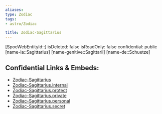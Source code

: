 ```yaml
---
aliases: 
type: Zodiac
tags:
- astro/Zodiac

title: Zodiac-Sagittarius
---
```

[SpocWebEntityId::]
isDeleted: false
isReadOnly: false
confidential: public
[name-la::Sagittarius]
[name-genitive::Sagittarii]
[name-de::Schuetze]


## Confidential Links & Embeds: 
- [Zodiac-Sagittarius](../../../_public/astro/Zodiac/Zodiac-Sagittarius.md) 
- [Zodiac-Sagittarius.internal](../../../_internal/astro/Zodiac/Zodiac-Sagittarius.internal.md) 
- [Zodiac-Sagittarius.protect](../../../_protect/astro/Zodiac/Zodiac-Sagittarius.protect.md) 
- [Zodiac-Sagittarius.private](../../../_private/astro/Zodiac/Zodiac-Sagittarius.private.md) 
- [Zodiac-Sagittarius.personal](../../../_personal/astro/Zodiac/Zodiac-Sagittarius.personal.md) 
- [Zodiac-Sagittarius.secret](../../../_secret/astro/Zodiac/Zodiac-Sagittarius.secret.md) 
